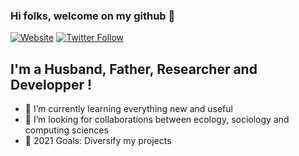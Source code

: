 ### Hi folks, welcome on my github 👋

[![Website](https://img.shields.io/website?down_color=lightgrey&down_message=offline&style=for-the-badge&up_color=green&up_message=Aurele%20Toussaint&url=https%3A%2F%2Faureletoussaint.github.io%2Fwebsite%2Findex.html)](https://aureletoussaint.github.io/website/index.html)
[![Twitter Follow](https://img.shields.io/twitter/follow/ToussaintAurele?color=blue&label=Twitter&logo=Twitter&style=for-the-badge)](https://twitter.com/ToussaintAurele)

## I'm a Husband, Father, Researcher and Developper !

- 🌱 I’m currently learning everything new and useful
- 👯 I’m looking for collaborations between ecology, sociology and computing sciences 
- 🥅 2021 Goals: Diversify my projects
<br />

